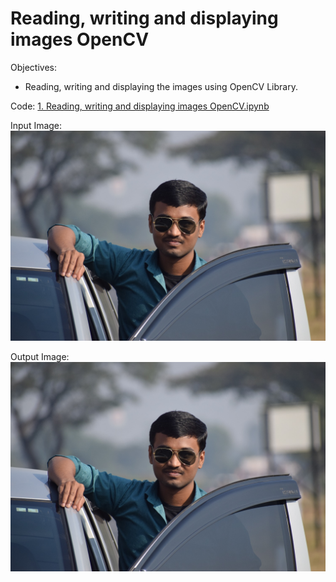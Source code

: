 # Reading, writing and displaying images OpenCV

Objectives:
-  Reading, writing and displaying the images using OpenCV Library.

Code: [1. Reading, writing and displaying images OpenCV.ipynb](https://github.com/Ashish-Gore/Object-Detection-using-OpenCV-Computer-Vision/blob/main/1.%20Reading%2C%20writing%20and%20displaying%20images%20OpenCV/1.%20Reading%2C%20writing%20and%20displaying%20images%20OpenCV.ipynb)

Input Image:<br>
![picture alt](https://github.com/Ashish-Gore/Object-Detection-using-OpenCV-Computer-Vision/blob/main/image_examples/input1_Ashish(1).jpg)

Output Image:<br>
![picture alt](https://github.com/Ashish-Gore/Object-Detection-using-OpenCV-Computer-Vision/blob/main/image_examples/input1_Ashish(1).jpg)

